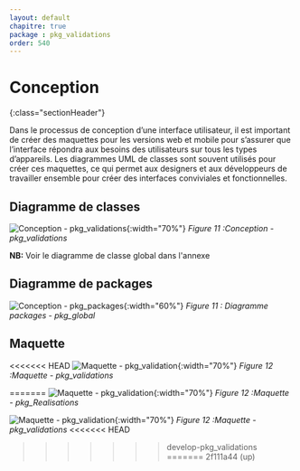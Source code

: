 ```yaml
---
layout: default
chapitre: true
package : pkg_validations
order: 540
---
```




# Conception
{:class="sectionHeader"}

<!-- note -->

Dans le processus de conception d’une interface utilisateur, il est important de créer des maquettes pour les versions web et mobile pour s’assurer que l’interface répondra aux besoins des utilisateurs sur tous les types d’appareils. Les diagrammes UML de classes sont souvent utilisés pour créer ces maquettes, ce qui permet aux designers et aux développeurs de travailler ensemble pour créer des interfaces conviviales et fonctionnelles.

<!-- new slide -->




## Diagramme de classes 

![Conception - pkg_validations ](/soli-lms/diagrammes/pkg_validations/classes_pkg_validations.svg){:width="70%"}
*Figure 11 :Conception - pkg_validations*

**NB:** Voir le diagramme de classe global dans l'annexe


## Diagramme de packages 
![Conception - pkg_packages ](/soli-lms/diagrammes/pkg_global/digramme_package.svg){:width="60%"}
*Figure 11 : Diagramme packages - pkg_global*




<!-- new slide -->

## Maquette

<<<<<<< HEAD
![Maquette - pkg_validation ](/soli-lms/diagrammes/pkg_validations/){:width="70%"}
*Figure 12 :Maquette - pkg_validations*



=======
![Maquette - pkg_validation ](/soli-lms/pkg_validations/Conception/images/Maqu1.png){:width="70%"}
*Figure 12 :Maquette - pkg_Realisations*


![Maquette - pkg_validation ](/soli-lms/pkg_validations/Conception/images/Maqu2.png){:width="70%"}
*Figure 12 :Maquette - pkg_validations*
<<<<<<< HEAD
>>>>>>> develop-pkg_validations
=======
>>>>>>> 2f111a44 (up)
